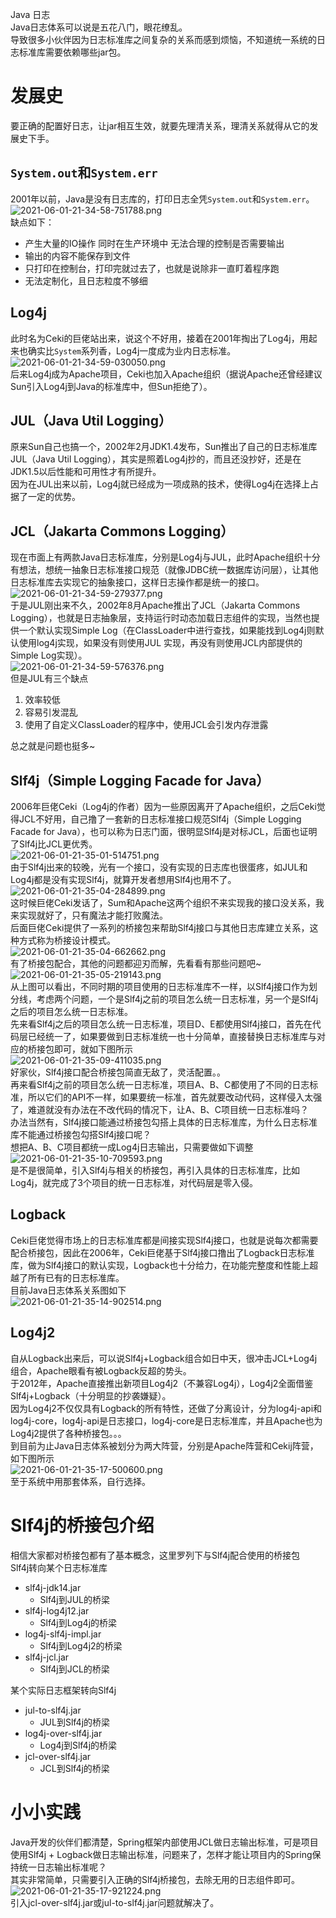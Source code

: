 Java 日志<br />Java日志体系可以说是五花八门，眼花缭乱。<br />导致很多小伙伴因为日志标准库之间复杂的关系而感到烦恼，不知道统一系统的日志标准库需要依赖哪些jar包。
<a name="AolLV"></a>
# 发展史
要正确的配置好日志，让jar相互生效，就要先理清关系，理清关系就得从它的发展史下手。
<a name="sdYP6"></a>
## `System.out`和`System.err`
2001年以前，Java是没有日志库的，打印日志全凭`System.out`和`System.err`。<br />![2021-06-01-21-34-58-751788.png](https://cdn.nlark.com/yuque/0/2021/png/396745/1622554630510-953c78e4-0b8a-4a01-bcc1-521e0289e7c1.png#clientId=u9f4613dd-e3eb-4&from=ui&id=uc03de523&originHeight=426&originWidth=817&originalType=binary&size=167259&status=done&style=shadow&taskId=uec35e84d-2c97-41ee-811f-1687aa79db9)<br />缺点如下：

- 产生大量的IO操作   同时在生产环境中 无法合理的控制是否需要输出
- 输出的内容不能保存到文件
- 只打印在控制台，打印完就过去了，也就是说除非一直盯着程序跑
- 无法定制化，且日志粒度不够细
<a name="iAUjs"></a>
## Log4j
此时名为Ceki的巨佬站出来，说这个不好用，接着在2001年掏出了Log4j，用起来也确实比`System`系列香，Log4j一度成为业内日志标准。<br />![2021-06-01-21-34-59-030050.png](https://cdn.nlark.com/yuque/0/2021/png/396745/1622554663491-054520d5-bed1-43c9-9765-b63efeb4bb89.png#clientId=u9f4613dd-e3eb-4&from=ui&id=u98215524&originHeight=372&originWidth=774&originalType=binary&size=151752&status=done&style=shadow&taskId=ub2b39e98-0bf7-4858-9a6f-49538d427ab)<br />后来Log4j成为Apache项目，Ceki也加入Apache组织（据说Apache还曾经建议Sun引入Log4j到Java的标准库中，但Sun拒绝了）。
<a name="loA2N"></a>
## JUL（Java Util Logging）
原来Sun自己也搞一个，2002年2月JDK1.4发布，Sun推出了自己的日志标准库JUL（Java Util Logging），其实是照着Log4j抄的，而且还没抄好，还是在JDK1.5以后性能和可用性才有所提升。<br />因为在JUL出来以前，Log4j就已经成为一项成熟的技术，使得Log4j在选择上占据了一定的优势。
<a name="HWdut"></a>
## JCL（Jakarta Commons Logging）
现在市面上有两款Java日志标准库，分别是Log4j与JUL，此时Apache组织十分有想法，想统一抽象日志标准接口规范（就像JDBC统一数据库访问层），让其他日志标准库去实现它的抽象接口，这样日志操作都是统一的接口。<br />![2021-06-01-21-34-59-279377.png](https://cdn.nlark.com/yuque/0/2021/png/396745/1622554698075-aa64168d-a11b-4567-8aab-fae8b4899d4b.png#clientId=u9f4613dd-e3eb-4&from=ui&id=u8e95b632&originHeight=555&originWidth=588&originalType=binary&size=137872&status=done&style=shadow&taskId=u75361f3a-e009-4c94-8892-27a76f67e0f)<br />于是JUL刚出来不久，2002年8月Apache推出了JCL（Jakarta Commons Logging），也就是日志抽象层，支持运行时动态加载日志组件的实现，当然也提供一个默认实现Simple Log（在ClassLoader中进行查找，如果能找到Log4j则默认使用log4j实现，如果没有则使用JUL 实现，再没有则使用JCL内部提供的Simple Log实现）。<br />![2021-06-01-21-34-59-576376.png](https://cdn.nlark.com/yuque/0/2021/png/396745/1622554714999-7818d591-9b10-4e1a-94ae-e0b34a25f218.png#clientId=u9f4613dd-e3eb-4&from=ui&id=u2dc0d718&originHeight=410&originWidth=894&originalType=binary&size=148869&status=done&style=shadow&taskId=u9ce2358e-bc98-4482-b1a9-c59cda833f4)<br />但是JUL有三个缺点

1. 效率较低
2. 容易引发混乱
3. 使用了自定义ClassLoader的程序中，使用JCL会引发内存泄露

总之就是问题也挺多~
<a name="EW0zx"></a>
## Slf4j（Simple Logging Facade for Java）
2006年巨佬Ceki（Log4j的作者）因为一些原因离开了Apache组织，之后Ceki觉得JCL不好用，自己撸了一套新的日志标准接口规范Slf4j（Simple Logging Facade for Java），也可以称为日志门面，很明显Slf4j是对标JCL，后面也证明了Slf4j比JCL更优秀。<br />![2021-06-01-21-35-01-514751.png](https://cdn.nlark.com/yuque/0/2021/png/396745/1622554731685-01539e8a-109b-4ed6-85b4-bc092174b6bb.png#clientId=u9f4613dd-e3eb-4&from=ui&id=u94c1b122&originHeight=372&originWidth=859&originalType=binary&size=179045&status=done&style=shadow&taskId=u449c31c2-e4d9-462b-9889-ed478bd1e70)<br />由于Slf4j出来的较晚，光有一个接口，没有实现的日志库也很蛋疼，如JUL和Log4j都是没有实现Slf4j，就算开发者想用Slf4j也用不了。<br />![2021-06-01-21-35-04-284899.png](https://cdn.nlark.com/yuque/0/2021/png/396745/1622554745459-6009b64a-606a-4fe3-8f04-44ab17b3c377.png#clientId=u9f4613dd-e3eb-4&from=ui&id=u8b34fc58&originHeight=582&originWidth=1080&originalType=binary&size=220092&status=done&style=none&taskId=u3e54055d-b64e-4088-8e98-0999ba9e515)<br />这时候巨佬Ceki发话了，Sum和Apache这两个组织不来实现我的接口没关系，我来实现就好了，只有魔法才能打败魔法。<br />后面巨佬Ceki提供了一系列的桥接包来帮助Slf4j接口与其他日志库建立关系，这种方式称为桥接设计模式。<br />![2021-06-01-21-35-04-662662.png](https://cdn.nlark.com/yuque/0/2021/png/396745/1622554764930-660a49b9-3c6a-41c2-8035-acb1612de929.png#clientId=u9f4613dd-e3eb-4&from=ui&id=u004e3613&originHeight=584&originWidth=1080&originalType=binary&size=221997&status=done&style=shadow&taskId=u895273bf-3d80-4f0a-bfe3-971b5f1e772)<br />有了桥接包配合，其他的问题都迎刃而解，先看看有那些问题吧~<br />![2021-06-01-21-35-05-219143.png](https://cdn.nlark.com/yuque/0/2021/png/396745/1622554778187-4f570282-0779-40be-91f5-31609e90d5bf.png#clientId=u9f4613dd-e3eb-4&from=ui&id=ucdd5d361&originHeight=712&originWidth=944&originalType=binary&size=336780&status=done&style=shadow&taskId=ud7e27fbb-b371-44be-b198-9a7d6b22d36)<br />从上图可以看出，不同时期的项目使用的日志标准库不一样，以Slf4j接口作为划分线，考虑两个问题，一个是Slf4j之前的项目怎么统一日志标准，另一个是Slf4j之后的项目怎么统一日志标准。<br />先来看Slf4j之后的项目怎么统一日志标准，项目D、E都使用Slf4j接口，首先在代码层已经统一了，如果要做到日志标准统一也十分简单，直接替换日志标准库与对应的桥接包即可，就如下图所示<br />![2021-06-01-21-35-09-411035.png](https://cdn.nlark.com/yuque/0/2021/png/396745/1622554803835-7ccedc59-8d71-4acb-9b6a-12cd0857de37.png#clientId=u9f4613dd-e3eb-4&from=ui&id=uc71f96c8&originHeight=499&originWidth=1080&originalType=binary&size=407889&status=done&style=shadow&taskId=u6a974b62-97b6-456b-a5a7-db3a12a62e0)<br />好家伙，Slf4j接口配合桥接包简直无敌了，灵活配置。。<br />再来看Slf4j之前的项目怎么统一日志标准，项目A、B、C都使用了不同的日志标准，所以它们的API不一样，如果要统一标准，首先就要改动代码，这样侵入太强了，难道就没有办法在不改代码的情况下，让A、B、C项目统一日志标准吗？<br />办法当然有，Slf4j接口能通过桥接包勾搭上具体的日志标准库，为什么日志标准库不能通过桥接包勾搭Slf4j接口呢？<br />想把A、B、C项目都统一成Log4j日志输出，只需要做如下调整<br />![2021-06-01-21-35-10-709593.png](https://cdn.nlark.com/yuque/0/2021/png/396745/1622554817667-e6da73fd-8385-4193-aa09-34eedfc3d2cb.png#clientId=u9f4613dd-e3eb-4&from=ui&id=u233009a4&originHeight=747&originWidth=1080&originalType=binary&size=601219&status=done&style=shadow&taskId=uff952262-944c-430a-8dc9-80414ac0526)<br />是不是很简单，引入Slf4j与相关的桥接包，再引入具体的日志标准库，比如Log4j，就完成了3个项目的统一日志标准，对代码层是零入侵。
<a name="H6tmU"></a>
## Logback
Ceki巨佬觉得市场上的日志标准库都是间接实现Slf4j接口，也就是说每次都需要配合桥接包，因此在2006年，Ceki巨佬基于Slf4j接口撸出了Logback日志标准库，做为Slf4j接口的默认实现，Logback也十分给力，在功能完整度和性能上超越了所有已有的日志标准库。<br />目前Java日志体系关系图如下<br />![2021-06-01-21-35-14-902514.png](https://cdn.nlark.com/yuque/0/2021/png/396745/1622554834519-a16d704d-6853-4f42-bfc9-2825123679e5.png#clientId=u9f4613dd-e3eb-4&from=ui&id=u10c29eee&originHeight=937&originWidth=1080&originalType=binary&size=761652&status=done&style=shadow&taskId=u443d6e11-9a51-4095-ab7d-f82d824bcc2)
<a name="KW9FB"></a>
## Log4j2
自从Logback出来后，可以说Slf4j+Logback组合如日中天，很冲击JCL+Log4j组合，Apache眼看有被Logback反超的势头。<br />于2012年，Apache直接推出新项目Log4j2（不兼容Log4j），Log4j2全面借鉴Slf4j+Logback（十分明显的抄袭嫌疑）。<br />因为Log4j2不仅仅具有Logback的所有特性，还做了分离设计，分为log4j-api和log4j-core，log4j-api是日志接口，log4j-core是日志标准库，并且Apache也为Log4j2提供了各种桥接包。。。<br />到目前为止Java日志体系被划分为两大阵营，分别是Apache阵营和Cekij阵营，如下图所示<br />![2021-06-01-21-35-17-500600.png](https://cdn.nlark.com/yuque/0/2021/png/396745/1622554856331-4c0ae234-0a5f-4c75-babb-25465c0abd66.png#clientId=u9f4613dd-e3eb-4&from=ui&id=ucce12300&originHeight=767&originWidth=1080&originalType=binary&size=299217&status=done&style=shadow&taskId=ub497b302-19a9-45fe-a13f-ccbd68be649)<br />至于系统中用那套体系，自行选择。
<a name="yDs4a"></a>
# Slf4j的桥接包介绍
相信大家都对桥接包都有了基本概念，这里罗列下与Slf4j配合使用的桥接包<br />Slf4j转向某个日志标准库

- slf4j-jdk14.jar
   - Slf4j到JUL的桥梁
- slf4j-log4j12.jar
   - Slf4j到Log4j的桥梁
- log4j-slf4j-impl.jar
   - Slf4j到Log4j2的桥梁
- slf4j-jcl.jar
   - Slf4j到JCL的桥梁

某个实际日志框架转向Slf4j

- jul-to-slf4j.jar
   - JUL到Slf4j的桥梁
- log4j-over-slf4j.jar
   - Log4j到Slf4j的桥梁
- jcl-over-slf4j.jar
   - JCL到Slf4j的桥梁
<a name="SrgFa"></a>
# 小小实践
Java开发的伙伴们都清楚，Spring框架内部使用JCL做日志输出标准，可是项目使用Slf4j + Logback做日志输出标准，问题来了，怎样才能让项目内的Spring保持统一日志输出标准呢？<br />其实非常简单，只需要引入正确的Slf4j桥接包，去除无用的日志组件即可。<br />![2021-06-01-21-35-17-921224.png](https://cdn.nlark.com/yuque/0/2021/png/396745/1622554881200-10abc97f-2cef-4198-a077-972973ece407.png#clientId=u9f4613dd-e3eb-4&from=ui&id=uf4e2d37d&originHeight=730&originWidth=632&originalType=binary&size=287183&status=done&style=shadow&taskId=u570b01f9-e9ea-4682-b17e-a7024a8c960)<br />引入jcl-over-slf4j.jar或jul-to-slf4j.jar问题就解决了。
